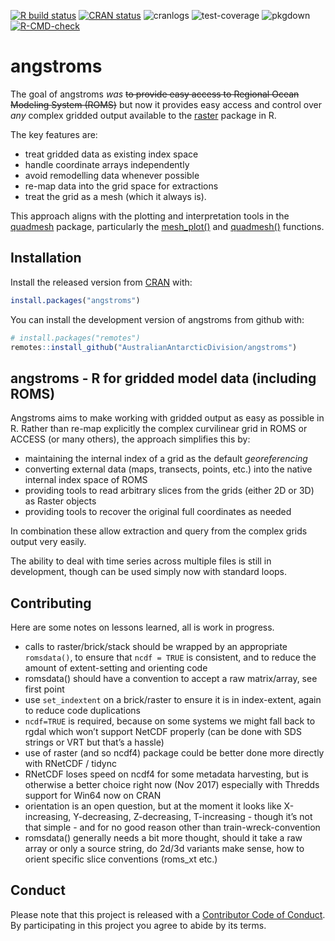 
<!-- badges: start -->

[![R build
status](https://github.com/AustralianAntarcticDivision/angstroms/workflows/R-CMD-check/badge.svg)](https://github.com/AustralianAntarcticDivision/angstroms/actions)
[![CRAN
status](http://www.r-pkg.org/badges/version/angstroms)](https://cran.r-project.org/package=angstroms)
![cranlogs](http://cranlogs.r-pkg.org./badges/angstroms)
![test-coverage](https://github.com/AustralianAntarcticDivision/angstroms/workflows/test-coverage/badge.svg)
![pkgdown](https://github.com/AustralianAntarcticDivision/angstroms/workflows/pkgdown/badge.svg)
[![R-CMD-check](https://github.com/AustralianAntarcticDivision/angstroms/actions/workflows/R-CMD-check.yaml/badge.svg)](https://github.com/AustralianAntarcticDivision/angstroms/actions/workflows/R-CMD-check.yaml)
<!-- badges: end -->

<!-- README.md is generated from README.Rmd. Please edit that file -->

# angstroms

The goal of angstroms *was* ~~to provide easy access to Regional Ocean
Modeling System (ROMS)~~ but now it provides easy access and control
over *any* complex gridded output available to the
[raster](https://CRAN.R-project.org/package=raster) package in R.

The key features are:

- treat gridded data as existing index space
- handle coordinate arrays independently
- avoid remodelling data whenever possible
- re-map data into the grid space for extractions
- treat the grid as a mesh (which it always is).

This approach aligns with the plotting and interpretation tools in the
[quadmesh](https://CRAN.R-project.org/package=quadmesh) package,
particularly the
[mesh_plot()](https://hypertidy.github.io/quadmesh/reference/mesh_plot.html)
and
[quadmesh()](https://hypertidy.github.io/quadmesh/reference/quadmesh.html)
functions.

## Installation

Install the released version from [CRAN](https://CRAN.R-project.org/)
with:

``` r
install.packages("angstroms")
```

You can install the development version of angstroms from github with:

``` r
# install.packages("remotes")
remotes::install_github("AustralianAntarcticDivision/angstroms")
```

## angstroms - R for gridded model data (including ROMS)

Angstroms aims to make working with gridded output as easy as possible
in R. Rather than re-map explicitly the complex curvilinear grid in ROMS
or ACCESS (or many others), the approach simplifies this by:

- maintaining the internal index of a grid as the default
  *georeferencing*
- converting external data (maps, transects, points, etc.) into the
  native internal index space of ROMS
- providing tools to read arbitrary slices from the grids (either 2D or
  3D) as Raster objects
- providing tools to recover the original full coordinates as needed

In combination these allow extraction and query from the complex grids
output very easily.

The ability to deal with time series across multiple files is still in
development, though can be used simply now with standard loops.

## Contributing

Here are some notes on lessons learned, all is work in progress.

- calls to raster/brick/stack should be wrapped by an appropriate
  `romsdata()`, to ensure that `ncdf = TRUE` is consistent, and to
  reduce the amount of extent-setting and orienting code
- romsdata() should have a convention to accept a raw matrix/array, see
  first point
- use `set_indextent` on a brick/raster to ensure it is in index-extent,
  again to reduce code duplications
- `ncdf=TRUE` is required, because on some systems we might fall back to
  rgdal which won’t support NetCDF properly (can be done with SDS
  strings or VRT but that’s a hassle)
- use of raster (and so ncdf4) package could be better done more
  directly with RNetCDF / tidync
- RNetCDF loses speed on ncdf4 for some metadata harvesting, but is
  otherwise a better choice right now (Nov 2017) especially with Thredds
  support for Win64 now on CRAN
- orientation is an open question, but at the moment it looks like
  X-increasing, Y-decreasing, Z-decreasing, T-increasing - though it’s
  not that simple - and for no good reason other than
  train-wreck-convention
- romsdata() generally needs a bit more thought, should it take a raw
  array or only a source string, do 2d/3d variants make sense, how to
  orient specific slice conventions (roms_xt etc.)

## Conduct

Please note that this project is released with a [Contributor Code of
Conduct](CONDUCT.md). By participating in this project you agree to
abide by its terms.
